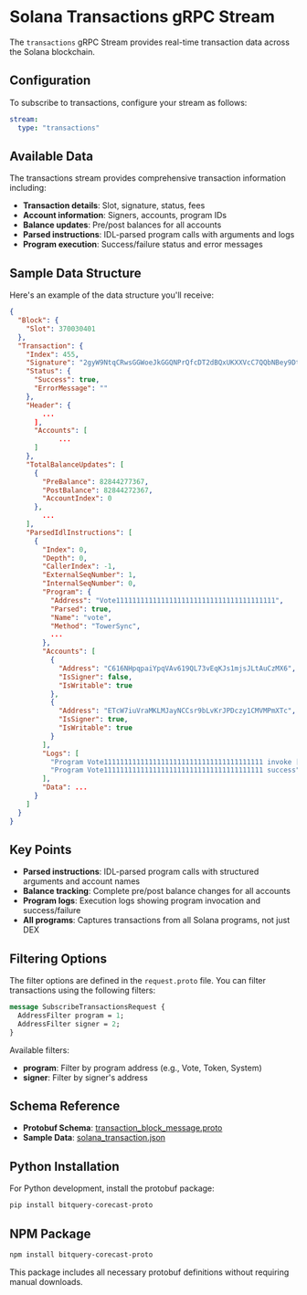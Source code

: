 # Solana Transactions gRPC Stream

The `transactions` gRPC Stream provides real-time transaction data across the Solana blockchain.

## Configuration

To subscribe to transactions, configure your stream as follows:

```yaml
stream:
  type: "transactions"
```

## Available Data

The transactions stream provides comprehensive transaction information including:

- **Transaction details**: Slot, signature, status, fees
- **Account information**: Signers, accounts, program IDs
- **Balance updates**: Pre/post balances for all accounts
- **Parsed instructions**: IDL-parsed program calls with arguments and logs
- **Program execution**: Success/failure status and error messages

## Sample Data Structure

Here's an example of the data structure you'll receive:

```json
{
  "Block": {
    "Slot": 370030401
  },
  "Transaction": {
    "Index": 455,
    "Signature": "2gyW9NtqCRwsGGWoeJkGGQNPrQfcDT2dBQxUKXXVcC7QQbNBey9DtQLNkCRn7yU5N1H8YcFQESTC6KbQ7n1HyTwj",
    "Status": {
      "Success": true,
      "ErrorMessage": ""
    },
    "Header": {
        ...
      ],
      "Accounts": [
            ...
      ]
    },
    "TotalBalanceUpdates": [
      {
        "PreBalance": 82844277367,
        "PostBalance": 82844272367,
        "AccountIndex": 0
      },
        ...
    ],
    "ParsedIdlInstructions": [
      {
        "Index": 0,
        "Depth": 0,
        "CallerIndex": -1,
        "ExternalSeqNumber": 1,
        "InternalSeqNumber": 0,
        "Program": {
          "Address": "Vote111111111111111111111111111111111111111",
          "Parsed": true,
          "Name": "vote",
          "Method": "TowerSync",
          ...
        },
        "Accounts": [
          {
            "Address": "C616NHpqpaiYpqVAv619QL73vEqKJs1mjsJLtAuCzMX6",
            "IsSigner": false,
            "IsWritable": true
          },
          {
            "Address": "ETcW7iuVraMKLMJayNCCsr9bLvKrJPDczy1CMVMPmXTc",
            "IsSigner": true,
            "IsWritable": true
          }
        ],
        "Logs": [
          "Program Vote111111111111111111111111111111111111111 invoke [1]",
          "Program Vote111111111111111111111111111111111111111 success"
        ],
        "Data": ...
      }
    ]
  }
}
```

## Key Points

- **Parsed instructions**: IDL-parsed program calls with structured arguments and account names
- **Balance tracking**: Complete pre/post balance changes for all accounts
- **Program logs**: Execution logs showing program invocation and success/failure
- **All programs**: Captures transactions from all Solana programs, not just DEX

## Filtering Options

The filter options are defined in the `request.proto` file. You can filter transactions using the following filters:

```protobuf
message SubscribeTransactionsRequest {
  AddressFilter program = 1;
  AddressFilter signer = 2;
}
```

Available filters:
- **program**: Filter by program address (e.g., Vote, Token, System)
- **signer**: Filter by signer's address

## Schema Reference

- **Protobuf Schema**: [transaction_block_message.proto](https://github.com/bitquery/streaming_protobuf/blob/main/solana/parsed_idl_block_message.proto)
- **Sample Data**: [solana_transaction.json](https://github.com/bitquery/grpc-code-samples/blob/main/data-sample/solana_tx.json)

## Python Installation

For Python development, install the protobuf package:

```bash
pip install bitquery-corecast-proto
```

## NPM Package

```bash
npm install bitquery-corecast-proto
```

This package includes all necessary protobuf definitions without requiring manual downloads.
